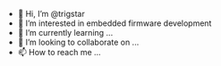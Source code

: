 - 👋 Hi, I’m @trigstar
- 👀 I’m interested in embedded firmware development
- 🌱 I’m currently learning ...
- 💞️ I’m looking to collaborate on ...
- 📫 How to reach me ...

<!---
trigstar/trigstar is a ✨ special ✨ repository because its `README.md` (this file) appears on your GitHub profile.
You can click the Preview link to take a look at your changes.
--->
